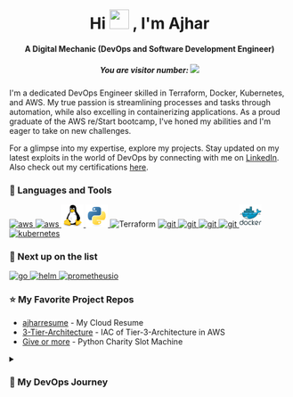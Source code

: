 <div align="center">
<h1 align="center">Hi <img src="https://gist.githubusercontent.com/arunprakashpj/48aa20057048b46c6f9ba9d114a8b76f/raw/69a9d496f651091a509ea8d9913c4aef5c419afb/Hi.gif" width="35px" height="35px" style="max-width:100%;"> , I'm Ajhar</h1>
<h4 align="center">A Digital Mechanic (DevOps and Software Development Engineer)</h4>
<h5 align="center"> You are visitor number: <img src="https://profile-counter.glitch.me/Hussainajhar8/count.svg" height="20px"> </h5>
</div>

I'm a dedicated DevOps Engineer skilled in Terraform, Docker, Kubernetes, and AWS. My true passion is streamlining processes and tasks through automation, while also excelling in containerizing applications. As a proud graduate of the AWS re/Start bootcamp, I've honed my abilities and I'm eager to take on new challenges.

For a glimpse into my expertise, explore my projects. Stay updated on my latest exploits in the world of DevOps by connecting with me on [LinkedIn][linkedin]. Also check out my certifications [here](https://www.credly.com/users/ajhar-hussain).

<h3 align="left"> 🧰 Languages and Tools </h3>
<p align="left"> <a href="https://aws.amazon.com" target="_blank" rel="noreferrer"> <img src="https://upload.wikimedia.org/wikipedia/commons/9/93/Amazon_Web_Services_Logo.svg" alt="aws" width="40" height="40"/> </a> <a href="https://portal.azure.com/#home" target="_blank" rel="noreferrer"> <img src="https://upload.wikimedia.org/wikipedia/commons/f/fa/Microsoft_Azure.svg" alt="aws" width="40" height="40"/> </a> <a href="https://www.linux.org/" target="_blank" rel="noreferrer"> <img src="https://raw.githubusercontent.com/devicons/devicon/master/icons/linux/linux-original.svg" alt="linux" width="40" height="40"/> </a> <a href="https://www.python.org" target="_blank" rel="noreferrer"> <img src="https://raw.githubusercontent.com/devicons/devicon/master/icons/python/python-original.svg" alt="python" width="40" height="40"/> </a> </a href="https://www.terraform.io/" target="_blank" rel="noreferrer">  <img src="https://opensenselabs.com/sites/default/files/inline-images/terraform.png" alt="Terraform" width="40" height="40" > </a> <a href="https://www.ansible.com/" target="_blank" rel="noreferrer"> <img src="https://upload.wikimedia.org/wikipedia/commons/2/24/Ansible_logo.svg" alt="git" width="40" height="40"/> </a> <a href="https://www.jenkins.io/" target="_blank" rel="noreferrer"> <img src="https://upload.wikimedia.org/wikipedia/commons/e/e9/Jenkins_logo.svg" alt="git" width="30" height="40"/> </a> <a href="https://github.com/" target="_blank" rel="noreferrer"> <img src="https://www.svgrepo.com/show/306098/githubactions.svg" alt="git" width="40" height="40"/> </a> <a href="https://about.gitlab.com/" target="_blank" rel="noreferrer"> <img src="https://www.vectorlogo.zone/logos/gitlab/gitlab-icon.svg" alt="git" width="40" height="40"/> </a> <a href="https://www.docker.com/" target="_blank" rel="noreferrer"> <img src="https://raw.githubusercontent.com/devicons/devicon/master/icons/docker/docker-original-wordmark.svg" alt="docker" width="40" height="40"/> </a> <a href="https://kubernetes.io" target="_blank" rel="noreferrer"> <img src="https://www.vectorlogo.zone/logos/kubernetes/kubernetes-icon.svg" alt="kubernetes" width="40" height="40"/> </a> </p>

<h3 align="left"> 📃 Next up on the list </h3>
<p align="left"> </a> <a href="https://golang.org" target="_blank" rel="noreferrer"> <img src="https://www.vectorlogo.zone/logos/golang/golang-icon.svg" alt="go" width="40" height="40"/> </a> <a href="https://helm.sh/" target="_blank" rel="noreferrer"> <img src="https://www.vectorlogo.zone/logos/helmsh/helmsh-icon.svg" alt="helm" width="40" height="40"/> </a> </a> <a href="https://prometheus.io/" target="_blank" rel="noreferrer"> <img src="https://www.vectorlogo.zone/logos/prometheusio/prometheusio-icon.svg" alt="prometheusio" width="40" height="40"/> </a></p>

### ⭐️ My Favorite Project Repos
* <a href="https://github.com/Hussainajhar8/my-aws-cloud-resume">ajharresume</a> - My Cloud Resume
* <a href="https://github.com/Hussainajhar8/3-Tier-Architecture">3-Tier-Architecture</a> - IAC of Tier-3-Architecture in AWS
* <a href="https://github.com/Hussainajhar8/python-charity-slot-machine">Give or more</a> - Python Charity Slot Machine

 <details>
 <summary><h3>🗻 My DevOps Journey</h3></summary>
   My journey as a DevOps Engineer began with a fascination for Cloud tech and Automation. I got curious about the Cloud after my first year of mechanical engineering at university, and that curiosity has been my compass ever since.

During a summer break, I deepened my skills through the AWS re/Start program. There, I learned about Linux, Python, Networking, Databases, Security, CI/CD, and AWS. Alongside this, I explored Terraform and applied it to various projects.

After the bootcamp, I focused on solutions architecture. I built a serverless reminder app using AWS tools and created a 3-tier system on AWS with Terraform, automating it using GitLab CI/CD. I also dove into Docker and Kubernetes, using them in different projects.

Recently, I did a deep dive into Python building a stronger foundation in my programming skills. I also took on The Cloud Resume challenge, combining AWS, Terraform, CI/CD, and Python skills from the past year. This project showcased my progress and ability to blend different technologies.

Looking ahead, I'm driven by my commitment to keep learning and evolving in the DevOps field. Each step forward excites me as I explore new technologies and their potential.

 [linkedin]: https://www.linkedin.com/in/hussainajhar8
